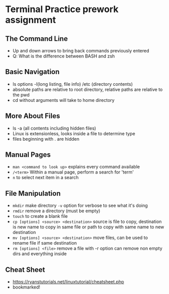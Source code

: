 # Terminal Practice prework assignment

## The Command Line

- Up and down arrows to bring back commands previously entered
- Q: What is the difference between BASH and zsh

## Basic Navigation

- ls options -l(long listing, file info) /etc (directory contents)
- absolute paths are relative to root directory, relative paths are relative to the pwd
- cd without arguments will take to home directory

## More About Files

- ls -a (all contents including hidden files)
- Linux is extensionless, looks inside a file to determine type
- files beginning with . are hidden

## Manual Pages

- `man <command to look up>` explains every command available
- `/<term>` Within a manual page, perform a search for 'term'
- `n` to select next item in a search

## File Manipulation

- `mkdir` make directory `-v` option for verbose to see what it's doing
- `rmdir` remove a directory (must be empty)
- `touch` to create a blank file
- `cp [options] <source> <destination>` source is file to copy, destination is new name to copy in same file or path to copy with same name to new destination
- `mv [options] <source> <destination>` move files, can be used to rename file if same destination
- `rm [options] <file>` remove a file with -r option can remove non empty dirs and everything inside

## Cheat Sheet

- https://ryanstutorials.net/linuxtutorial/cheatsheet.php
- bookmarked!
